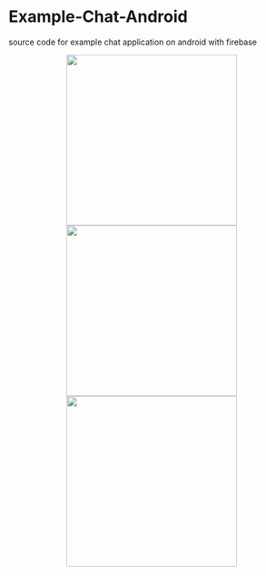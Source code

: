 # Example-Chat-Android
source code for example chat application on android with firebase




<p align="center">
  <img src="https://firebasestorage.googleapis.com/v0/b/examplechat-40af9.appspot.com/o/folder%2FScreenshot_2017-04-26-15-15-57.png?alt=media&token=55a727f8-d264-4039-88d3-d9c246ce6923" width="300"/>
  <img src="https://firebasestorage.googleapis.com/v0/b/examplechat-40af9.appspot.com/o/folder%2FScreenshot_2017-04-26-15-16-06.png?alt=media&token=7307f605-3db7-497a-ac1b-de187564c8ab" width="300"/>
  <img src="https://firebasestorage.googleapis.com/v0/b/examplechat-40af9.appspot.com/o/folder%2FScreenshot_2017-04-26-15-16-15.png?alt=media&token=05f11a04-d54a-43b3-94cc-e7ec0af57aca" width="300"/>
</p>
